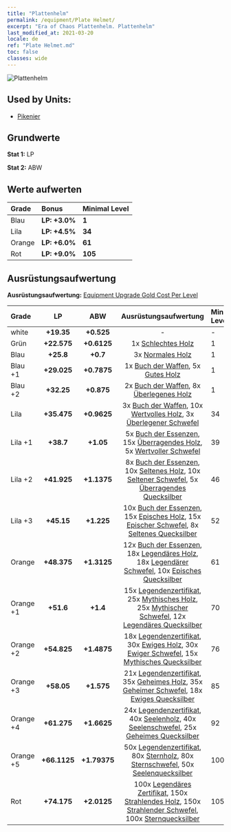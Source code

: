 ```yaml
---
title: "Plattenhelm"
permalink: /equipment/Plate Helmet/
excerpt: "Era of Chaos Plattenhelm. Plattenhelm"
last_modified_at: 2021-03-20
locale: de
ref: "Plate Helmet.md"
toc: false
classes: wide
---
```


  ![Plattenhelm](/images/e/e_1012.png)

## Used by Units:

* [Pikenier](/de/units/Pikeman/) 


## Grundwerte
 **Stat 1:** LP

 **Stat 2:** ABW

## Werte aufwerten

  |     Grade    |   Bonus | Minimal Level | 
  |:-------------|:--------|:--------------| 
  | Blau | **LP: +3.0%** | **1** | 
  | Lila | **LP: +4.5%** | **34** | 
  | Orange | **LP: +6.0%** | **61** | 
  | Rot | **LP: +9.0%** | **105** | 


## Ausrüstungsaufwertung
 **Ausrüstungsaufwertung:** [Equipment Upgrade Gold Cost Per Level](/equipment/EquipmentUpgradeCostPerLevel/) 

  |          Grade      | LP | ABW | Ausrüstungsaufwertung | Minimal Level |
  |:--------------------|:---------:|:---------:|:----------------:|:--------------|
  | white | **+19.35** | **+0.525** | - | - |
  | Grün | **+22.575** | **+0.6125** | 1x [Schlechtes Holz](/de/Items/mat_1/) | 1 |
  | Blau | **+25.8** | **+0.7** | 3x [Normales Holz](/de/Items/mat_7/) | 1 |
  | Blau +1 | **+29.025** | **+0.7875** | 1x [Buch der Waffen](/de/Items/mat_18/), 5x [Gutes Holz](/de/Items/mat_13/) | 1 |
  | Blau +2 | **+32.25** | **+0.875** | 2x [Buch der Waffen](/de/Items/mat_25/), 8x [Überlegenes Holz](/de/Items/mat_20/) | 1 |
  | Lila | **+35.475** | **+0.9625** | 3x [Buch der Waffen](/de/Items/mat_32/), 10x [Wertvolles Holz](/de/Items/mat_27/), 3x [Überlegener Schwefel](/de/Items/mat_22/) | 34 |
  | Lila +1 | **+38.7** | **+1.05** | 5x [Buch der Essenzen](/de/Items/mat_39/), 15x [Überragendes Holz](/de/Items/mat_34/), 5x [Wertvoller Schwefel](/de/Items/mat_29/) | 39 |
  | Lila +2 | **+41.925** | **+1.1375** | 8x [Buch der Essenzen](/de/Items/mat_46/), 10x [Seltenes Holz](/de/Items/mat_41/), 10x [Seltener Schwefel](/de/Items/mat_43/), 5x [Überragendes Quecksilber](/de/Items/mat_35/) | 46 |
  | Lila +3 | **+45.15** | **+1.225** | 10x [Buch der Essenzen](/de/Items/mat_53/), 15x [Episches Holz](/de/Items/mat_48/), 15x [Epischer Schwefel](/de/Items/mat_50/), 8x [Seltenes Quecksilber](/de/Items/mat_42/) | 52 |
  | Orange | **+48.375** | **+1.3125** | 12x [Buch der Essenzen](/de/Items/mat_60/), 18x [Legendäres Holz](/de/Items/mat_55/), 18x [Legendärer Schwefel](/de/Items/mat_57/), 10x [Episches Quecksilber](/de/Items/mat_49/) | 61 |
  | Orange +1 | **+51.6** | **+1.4** | 15x [Legendenzertifikat](/de/Items/mat_67/), 25x [Mythisches Holz](/de/Items/mat_62/), 25x [Mythischer Schwefel](/de/Items/mat_64/), 12x [Legendäres Quecksilber](/de/Items/mat_56/) | 70 |
  | Orange +2 | **+54.825** | **+1.4875** | 18x [Legendenzertifikat](/de/Items/mat_74/), 30x [Ewiges Holz](/de/Items/mat_69/), 30x [Ewiger Schwefel](/de/Items/mat_71/), 15x [Mythisches Quecksilber](/de/Items/mat_63/) | 76 |
  | Orange +3 | **+58.05** | **+1.575** | 21x [Legendenzertifikat](/de/Items/mat_81/), 35x [Geheimes Holz](/de/Items/mat_76/), 35x [Geheimer Schwefel](/de/Items/mat_78/), 18x [Ewiges Quecksilber](/de/Items/mat_70/) | 85 |
  | Orange +4 | **+61.275** | **+1.6625** | 24x [Legendenzertifikat](/de/Items/mat_88/), 40x [Seelenholz](/de/Items/mat_83/), 40x [Seelenschwefel](/de/Items/mat_85/), 25x [Geheimes Quecksilber](/de/Items/mat_77/) | 92 |
  | Orange +5 | **+66.1125** | **+1.79375** | 50x [Legendenzertifikat](/de/Items/mat_95/), 80x [Sternholz](/de/Items/mat_90/), 80x [Sternschwefel](/de/Items/mat_92/), 50x [Seelenquecksilber](/de/Items/mat_84/) | 100 |
  | Rot | **+74.175** | **+2.0125** | 100x [Legendäres Zertifikat](/de/Items/mat_102/), 150x [Strahlendes Holz](/de/Items/mat_97/), 150x [Strahlender Schwefel](/de/Items/mat_99/), 100x [Sternquecksilber](/de/Items/mat_91/) | 105 |

